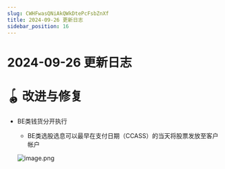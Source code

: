 ```yaml
---
slug: CWHFwasQNiAkQWkDtePcFsbZnXf
title: 2024-09-26 更新日志
sidebar_position: 16
---
```



# 2024-09-26 更新日志


# 🪀 改进与修复

- BE类钱货分开执行
    - BE类选股选息可以最早在支付日期（CCASS）的当天将股票发放至客户帐户

    ![image.png](/assets/b265a2f3e35c1af1d6990cb7edcf17e9.png)

